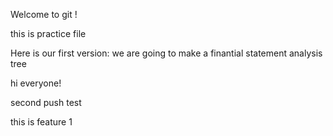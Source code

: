 Welcome to git !

this is practice file

Here is our first version: we are going to make a finantial statement analysis tree

hi everyone!

second push test

this is feature 1
